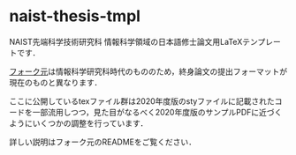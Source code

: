 naist-thesis-tmpl
===============================

NAIST先端科学技術研究科 情報科学領域の日本語修士論文用LaTeXテンプレートです．

[フォーク元](https://github.com/kmiya/naist-thesis-tmpl)は情報科学研究科時代のもののため，終身論文の提出フォーマットが現在のものと異なります．

ここに公開しているtexファイル群は2020年度版のstyファイルに記載されたコードを一部流用しつつ，見た目がなるべく2020年度版のサンプルPDFに近づくようにいくつかの調整を行っています．

詳しい説明はフォーク元のREADMEをご覧ください．
